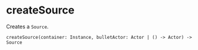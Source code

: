 # createSource

Creates a `Source`.

```luau
createSource(container: Instance, bulletActor: Actor | () -> Actor) -> Source
```
